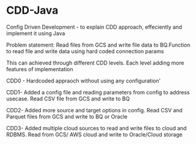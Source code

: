 # CDD-Java

Config Driven Development - to explain CDD approach, effeciently and implement it using Java

Problem statement: Read files from GCS and write file data to BQ.Function to read file and write data using hard coded connection params

This can achieved through different CDD levels. Each level adding more features of implementation

CDD0 - Hardcoded appraoch without using any configuration'

CDD1- Added a config file and reading parameters from config to address usecase. Read CSV file from GCS and write to BQ

CDD2- Added more source and target options in config. Read CSV and Parquet files from GCS and write to BQ or Oracle 

CDD3- Added multiple cloud sources to read and write files to cloud and RDBMS. Read from GCS/ AWS cloud and write to Oracle/Cloud storage
